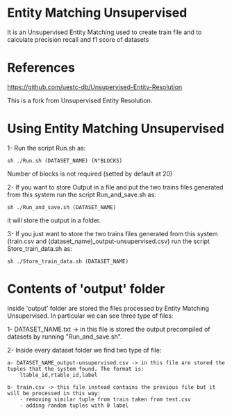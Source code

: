 # Entity Matching Unsupervised
It is an Unsupervised Entity Matching used to create train file
and to calculate precision recall and f1 score of datasets

# References

https://github.com/uestc-db/Unsupervised-Entity-Resolution

This is a fork from Unsupervised Entity Resolution.

# Using Entity Matching Unsupervised

1- Run the script Run.sh as:
    
    sh ./Run.sh (DATASET_NAME) (N°BLOCKS)

Number of blocks is not required (setted by default at 20)

2- If you want to store Output in a file and put the two trains files generated from this system run the script Run_and_save.sh as:
    
    sh ./Run_and_save.sh (DATASET_NAME)

it will store the output in a folder.

3- If you just want to store the two trains files generated from this system (train.csv and (dataset_name)_output-unsupervised.csv) run the script Store_train_data.sh as:

    sh ./Store_train_data.sh (DATASET_NAME)


# Contents of 'output' folder

Inside 'output' folder are stored the files processed by Entity Matching Unsupervised.
In particular we can see three type of files:

1- DATASET_NAME.txt -> in this file is stored the output precompiled of datasets by running "Run_and_save.sh".

2- Inside every dataset folder we find two type of file:

    a- DATASET_NAME_output-unsupervised.csv -> in this file are stored the tuples that the system found. The format is:
        ltable_id,rtable_id,label
    
    b- train.csv -> this file instead contains the previous file but it will be processed in this way:
        - removing similar tuple from train taken from test.csv
        - adding random tuples with 0 label